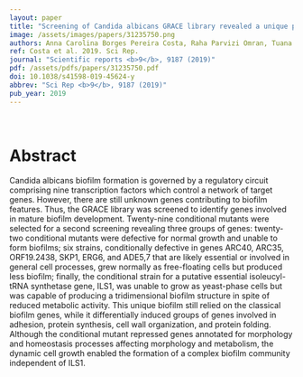 ```yaml
---
layout: paper
title: "Screening of Candida albicans GRACE library revealed a unique pattern of biofilm formation under repression of the essential gene ILS1."
image: /assets/images/papers/31235750.png
authors: Anna Carolina Borges Pereira Costa, Raha Parvizi Omran, Tuana Oliveira Correia-Mesquita, Vanessa Dumeaux, Malcolm Whiteway
ref: Costa et al. 2019. Sci Rep.
journal: "Scientific reports <b>9</b>, 9187 (2019)"
pdf: /assets/pdfs/papers/31235750.pdf
doi: 10.1038/s41598-019-45624-y
abbrev: "Sci Rep <b>9</b>, 9187 (2019)"
pub_year: 2019
---
```


<br />
<div data-badge-popover="right" data-badge-type="donut" data-pmid="31235750" data-hide-no-mentions="true" class="altmetric-embed"></div>

# Abstract

Candida albicans biofilm formation is governed by a regulatory circuit comprising nine transcription factors which control a network of target genes. However, there are still unknown genes contributing to biofilm features. Thus, the GRACE library was screened to identify genes involved in mature biofilm development. Twenty-nine conditional mutants were selected for a second screening revealing three groups of genes: twenty- two conditional mutants were defective for normal growth and unable to form biofilms; six strains, conditionally defective in genes ARC40, ARC35, ORF19.2438, SKP1, ERG6, and ADE5,7 that are likely essential or involved in general cell processes, grew normally as free-floating cells but produced less biofilm; finally, the conditional strain for a putative essential isoleucyl- tRNA synthetase gene, ILS1, was unable to grow as yeast-phase cells but was capable of producing a tridimensional biofilm structure in spite of reduced metabolic activity. This unique biofilm still relied on the classical biofilm genes, while it differentially induced groups of genes involved in adhesion, protein synthesis, cell wall organization, and protein folding. Although the conditional mutant repressed genes annotated for morphology and homeostasis processes affecting morphology and metabolism, the dynamic cell growth enabled the formation of a complex biofilm community independent of ILS1.

